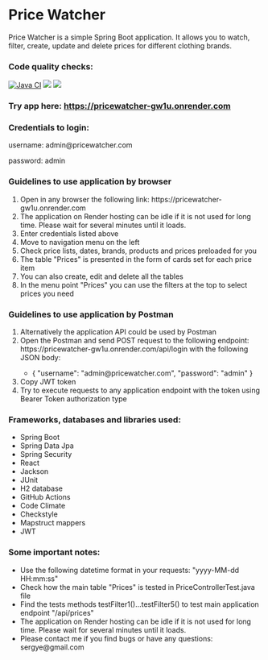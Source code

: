 <h1>Price Watcher</h1>

<p>Price Watcher is a simple Spring Boot application.
It allows you to watch, filter, create, update and delete prices for different clothing brands.</p>

### Code quality checks:
<a href="https://github.com/sergye/pricewatcher/actions/workflows/main.yml"><img src="https://github.com/sergye/pricewatcher/actions/workflows/main.yml/badge.svg" alt="Java CI"/></a>
<a href="https://codeclimate.com/github/sergye/pricewatcher/maintainability"><img src="https://api.codeclimate.com/v1/badges/d38d989a02a428da6ca0/maintainability" /></a>
<a href="https://codeclimate.com/github/sergye/pricewatcher/test_coverage"><img src="https://api.codeclimate.com/v1/badges/d38d989a02a428da6ca0/test_coverage" /></a>

### Try app here: https://pricewatcher-gw1u.onrender.com

### Credentials to login:
<p>username: admin@pricewatcher.com
<p>password: admin

### Guidelines to use application by browser
<ol>
<li>Open in any browser the following link: https://pricewatcher-gw1u.onrender.com </li>
<li>The application on Render hosting can be idle if it is not used for long time. Please wait for several minutes until it loads.</li>
<li>Enter credentials listed above</li>
<li>Move to navigation menu on the left</li>
<li>Check price lists, dates, brands, products and prices preloaded for you </li>
<li>The table "Prices" is presented in the form of cards set for each price item </li>
<li>You can also create, edit and delete all the tables</li>
<li>In the menu point "Prices" you can use the filters at the top to select prices you need  </li>
</ol>

### Guidelines to use application by Postman
<ol>
<li>Alternatively the application API could be used by Postman</li>
<li>Open the Postman and send POST request to the following endpoint: https://pricewatcher-gw1u.onrender.com/api/login with the following JSON body:</li>
    <ul>
        <li> {
    "username": "admin@pricewatcher.com",
    "password": "admin"
}</li>
    </ul>
<li>Copy JWT token</li>
<li>Try to execute requests to any application endpoint with the token using Bearer Token authorization type</li>
</ol>

### Frameworks, databases and libraries used:
<ul>
<li>Spring Boot</li>
<li>Spring Data Jpa</li>
<li>Spring Security</li>
<li>React</li>
<li>Jackson </li>
<li>JUnit </li>
<li>H2 database </li>
<li>GitHub Actions </li>
<li>Code Climate </li>
<li>Checkstyle </li>
<li>Mapstruct mappers</li>
<li>JWT</li>
</ul>

### Some important notes:
<ul>
<li>Use the following datetime format in your requests: "yyyy-MM-dd HH:mm:ss"</li>
<li>Check how the main table "Prices" is tested in PriceControllerTest.java file</li>
<li>Find the tests methods testFilter1()...testFilter5() to test main application endpoint "/api/prices"</li>
<li>The application on Render hosting can be idle if it is not used for long time. Please wait for several minutes until it loads.</li>
<li>Please contact me if you find bugs or have any questions: sergye@gmail.com</li>
</ul>

